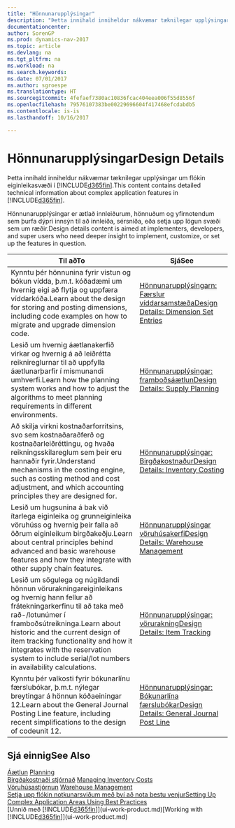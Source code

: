 ```yaml
---
title: "Hönnunarupplýsingar"
description: "Þetta innihald inniheldur nákvæmar tæknilegar upplýsingar um flókin eiginleikasvæði í [!INCLUDE[d365fin](includes/d365fin_md.md)]."
documentationcenter: 
author: SorenGP
ms.prod: dynamics-nav-2017
ms.topic: article
ms.devlang: na
ms.tgt_pltfrm: na
ms.workload: na
ms.search.keywords: 
ms.date: 07/01/2017
ms.author: sgroespe
ms.translationtype: HT
ms.sourcegitcommit: 4fefaef7380ac10836fcac404eea006f55d8556f
ms.openlocfilehash: 79576107383be00229696604f417468efcdabdb5
ms.contentlocale: is-is
ms.lasthandoff: 10/16/2017

---
```

# <a name="design-details"></a><span data-ttu-id="2b2e3-103">Hönnunarupplýsingar</span><span class="sxs-lookup"><span data-stu-id="2b2e3-103">Design Details</span></span>
<span data-ttu-id="2b2e3-104">Þetta innihald inniheldur nákvæmar tæknilegar upplýsingar um flókin eiginleikasvæði í [!INCLUDE[d365fin](includes/d365fin_md.md)].</span><span class="sxs-lookup"><span data-stu-id="2b2e3-104">This content contains detailed technical information about complex application features in [!INCLUDE[d365fin](includes/d365fin_md.md)].</span></span>  

 <span data-ttu-id="2b2e3-105">Hönnunarupplýsingar er ætlað innleiðurum, hönnuðum og yfirnotendum sem þurfa dýpri innsýn til að innleiða, sérsníða, eða setja upp lögun svæði sem um ræðir.</span><span class="sxs-lookup"><span data-stu-id="2b2e3-105">Design details content is aimed at implementers, developers, and super users who need deeper insight to implement, customize, or set up the features in question.</span></span>  

|<span data-ttu-id="2b2e3-106">**Til að**</span><span class="sxs-lookup"><span data-stu-id="2b2e3-106">**To**</span></span>|<span data-ttu-id="2b2e3-107">**Sjá**</span><span class="sxs-lookup"><span data-stu-id="2b2e3-107">**See**</span></span>|  
|------------|-------------|  
|<span data-ttu-id="2b2e3-108">Kynntu þér hönnunina fyrir vistun og bókun vídda, þ.m.t. kóðadæmi um hvernig eigi að flytja og uppfæra víddarkóða.</span><span class="sxs-lookup"><span data-stu-id="2b2e3-108">Learn about the design for storing and posting dimensions, including code examples on how to migrate and upgrade dimension code.</span></span>|[<span data-ttu-id="2b2e3-109">Hönnunarupplýsingarn: Færslur víddarsamstæða</span><span class="sxs-lookup"><span data-stu-id="2b2e3-109">Design Details: Dimension Set Entries</span></span>](design-details-dimension-set-entries.md)|  
|<span data-ttu-id="2b2e3-110">Lesið um hvernig áætlanakerfið virkar og hvernig á að leiðrétta reiknireglurnar til að uppfylla áætlunarþarfir í mismunandi umhverfi.</span><span class="sxs-lookup"><span data-stu-id="2b2e3-110">Learn how the planning system works and how to adjust the algorithms to meet planning requirements in different environments.</span></span>|[<span data-ttu-id="2b2e3-111">Hönnunarupplýsingar: framboðsáætlun</span><span class="sxs-lookup"><span data-stu-id="2b2e3-111">Design Details: Supply Planning</span></span>](design-details-supply-planning.md)|  
|<span data-ttu-id="2b2e3-112">Að skilja virkni kostnaðarforritsins, svo sem kostnaðaraðferð og kostnaðarleiðréttingu, og hvaða reikningsskilareglum sem þeir eru hannaðir fyrir.</span><span class="sxs-lookup"><span data-stu-id="2b2e3-112">Understand mechanisms in the costing engine, such as costing method and cost adjustment, and which accounting principles they are designed for.</span></span>|[<span data-ttu-id="2b2e3-113">Hönnunarupplýsingar: Birgðakostnaður</span><span class="sxs-lookup"><span data-stu-id="2b2e3-113">Design Details: Inventory Costing</span></span>](design-details-inventory-costing.md)|  
|<span data-ttu-id="2b2e3-114">Lesið um hugsunina á bak við ítarlega eiginleika og grunneiginleika vöruhúss og hvernig þeir falla að öðrum eiginleikum birgðakeðju.</span><span class="sxs-lookup"><span data-stu-id="2b2e3-114">Learn about central principles behind advanced and basic warehouse features and how they integrate with other supply chain features.</span></span>|[<span data-ttu-id="2b2e3-115">Hönnunarupplýsingar vöruhúsakerfi</span><span class="sxs-lookup"><span data-stu-id="2b2e3-115">Design Details: Warehouse Management</span></span>](design-details-warehouse-management.md)|  
|<span data-ttu-id="2b2e3-116">Lesið um sögulega og núgildandi hönnun vörurakningareiginleikans og hvernig hann fellur að frátekningarkerfinu til að taka með rað-/lotunúmer í framboðsútreikninga.</span><span class="sxs-lookup"><span data-stu-id="2b2e3-116">Learn about historic and the current design of item tracking functionality and how it integrates with the reservation system to include serial/lot numbers in availability calculations.</span></span>|[<span data-ttu-id="2b2e3-117">Hönnunarupplýsingar: vörurakning</span><span class="sxs-lookup"><span data-stu-id="2b2e3-117">Design Details: Item Tracking</span></span>](design-details-item-tracking.md)|  
|<span data-ttu-id="2b2e3-118">Kynntu þér valkosti fyrir bókunarlínu færslubókar, þ.m.t. nýlegar breytingar á hönnun kóðaeiningar 12.</span><span class="sxs-lookup"><span data-stu-id="2b2e3-118">Learn about the General Journal Posting Line feature, including recent simplifications to the design of codeunit 12.</span></span>|[<span data-ttu-id="2b2e3-119">Hönnunarupplýsingar: Bókunarlína færslubókar</span><span class="sxs-lookup"><span data-stu-id="2b2e3-119">Design Details: General Journal Post Line</span></span>](design-details-general-journal-post-line.md)|  

## <a name="see-also"></a><span data-ttu-id="2b2e3-120">Sjá einnig</span><span class="sxs-lookup"><span data-stu-id="2b2e3-120">See Also</span></span>  
 <span data-ttu-id="2b2e3-121">[Áætlun](production-planning.md) </span><span class="sxs-lookup"><span data-stu-id="2b2e3-121">[Planning](production-planning.md) </span></span>  
 <span data-ttu-id="2b2e3-122">[Birgðakostnaði stjórnað](finance-manage-inventory-costs.md) </span><span class="sxs-lookup"><span data-stu-id="2b2e3-122">[Managing Inventory Costs](finance-manage-inventory-costs.md) </span></span>  
 <span data-ttu-id="2b2e3-123">[Vöruhúsastjórnun](warehouse-manage-warehouse.md) </span><span class="sxs-lookup"><span data-stu-id="2b2e3-123">[Warehouse Management](warehouse-manage-warehouse.md) </span></span>  
 [<span data-ttu-id="2b2e3-124">Setja upp flókin notkunarsviðum með því að nota bestu venjur</span><span class="sxs-lookup"><span data-stu-id="2b2e3-124">Setting Up Complex Application Areas Using Best Practices</span></span>](set-up-complex-application-areas-using-best-practices.md)  
 <span data-ttu-id="2b2e3-125">[Unnið með [!INCLUDE[d365fin](includes/d365fin_md.md)]](ui-work-product.md)</span><span class="sxs-lookup"><span data-stu-id="2b2e3-125">[Working with [!INCLUDE[d365fin](includes/d365fin_md.md)]](ui-work-product.md)</span></span>

